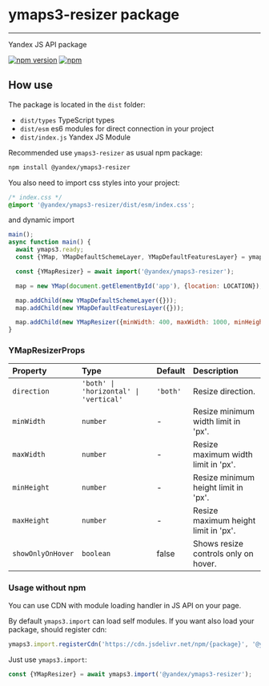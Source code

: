 # ymaps3-resizer package

---

Yandex JS API package

[![npm version](https://badge.fury.io/js/@yandex%2Fymaps3-resizer.svg)](https://badge.fury.io/js/@yandex%2Fymaps3-resizer)
[![npm](https://img.shields.io/npm/dm/%40yandex%2Fymaps3-resizer)](https://www.npmjs.com/package/%40yandex%2Fymaps3-resizer)

## How use

The package is located in the `dist` folder:

- `dist/types` TypeScript types
- `dist/esm` es6 modules for direct connection in your project
- `dist/index.js` Yandex JS Module

Recommended use `ymaps3-resizer` as usual npm package:

```sh
npm install @yandex/ymaps3-resizer
```

You also need to import css styles into your project:

```css
/* index.css */
@import '@yandex/ymaps3-resizer/dist/esm/index.css';
```

and dynamic import

```js
main();
async function main() {
  await ymaps3.ready;
  const {YMap, YMapDefaultSchemeLayer, YMapDefaultFeaturesLayer} = ymaps3;

  const {YMapResizer} = await import('@yandex/ymaps3-resizer');

  map = new YMap(document.getElementById('app'), {location: LOCATION});

  map.addChild(new YMapDefaultSchemeLayer({}));
  map.addChild(new YMapDefaultFeaturesLayer({}));

  map.addChild(new YMapResizer({minWidth: 400, maxWidth: 1000, minHeight: 400, maxHeight: 600}));
}
```

### YMapResizerProps

| Property          | Type                                   | Default  | Description                          |
| :---------------- | :------------------------------------- | :------- | :----------------------------------- |
| `direction`       | `'both' \| 'horizontal' \| 'vertical'` | `'both'` | Resize direction.                    |
| `minWidth`        | `number`                               | -        | Resize minimum width limit in 'px'.  |
| `maxWidth`        | `number`                               | -        | Resize maximum width limit in 'px'.  |
| `minHeight`       | `number`                               | -        | Resize minimum height limit in 'px'. |
| `maxHeight`       | `number`                               | -        | Resize maximum height limit in 'px'. |
| `showOnlyOnHover` | `boolean`                              | false    | Shows resize controls only on hover. |

### Usage without npm

You can use CDN with module loading handler in JS API on your page.

By default `ymaps3.import` can load self modules.
If you want also load your package, should register cdn:

```js
ymaps3.import.registerCdn('https://cdn.jsdelivr.net/npm/{package}', '@yandex/ymaps3-resizer@latest');
```

Just use `ymaps3.import`:

```js
const {YMapResizer} = await ymaps3.import('@yandex/ymaps3-resizer');
```
